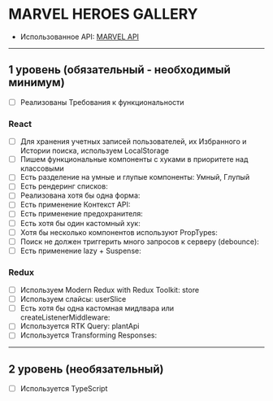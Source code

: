 # MARVEL HEROES GALLERY

- Использованное API: [MARVEL API](https://developer.marvel.com/)

---

## 1 уровень (обязательный - необходимый минимум)

- [ ] Реализованы Требования к функциональности

### React

- [ ] Для хранения учетных записей пользователей, их Избранного и Истории поиска, используем LocalStorage
- [ ] Пишем функциональные компоненты c хуками в приоритете над классовыми
- [ ] Есть разделение на умные и глупые компоненты: Умный, Глупый
- [ ] Есть рендеринг списков:
- [ ] Реализована хотя бы одна форма:
- [ ] Есть применение Контекст API:
- [ ] Есть применение предохранителя:
- [ ] Есть хотя бы один кастомный хук:
- [ ] Хотя бы несколько компонентов используют PropTypes:
- [ ] Поиск не должен триггерить много запросов к серверу (debounce):
- [ ] Есть применение lazy + Suspense:

### Redux

- [ ] Используем Modern Redux with Redux Toolkit: store
- [ ] Используем слайсы: userSlice
- [ ] Есть хотя бы одна кастомная мидлвара или createListenerMiddleware:
- [ ] Используется RTK Query: plantApi
- [ ] Используется Transforming Responses:

---

## 2 уровень (необязательный)

- [ ] Используется TypeScript
